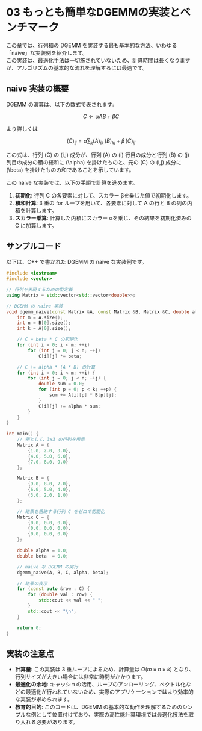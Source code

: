 # 03 もっとも簡単なDGEMMの実装とベンチマーク

この章では、行列積の DGEMM を実装する最も基本的な方法、いわゆる「naive」な実装例を紹介します。  
この実装は、最適化手法は一切施されていないため、計算時間は長くなりますが、アルゴリズムの基本的な流れを理解するには最適です。

## naive 実装の概要

DGEMM の演算は、以下の数式で表されます:

$$
C \gets \alpha A B + \beta C
$$


より詳しくは


$$
(C)_{ij} = \alpha \sum_{k} (A)_{ik} \, (B)_{kj} + \beta \, (C)_{ij}
$$


この式は、行列 \(C\) の \(i,j\) 成分が、行列 \(A\) の \(i\) 行目の成分と行列 \(B\) の \(j\) 列目の成分の積の総和に \(\alpha\) を掛けたものと、元の \(C\) の \(i,j\) 成分に \(\beta\) を掛けたものの和であることを示しています。


この naive な実装では、以下の手順で計算を進めます。

1. **初期化**: 行列 C の各要素に対して、スカラー βを乗じた値で初期化します。  
2. **積和計算**: 3 重の for ループを用いて、各要素に対して A の行と B の列の内積を計算します。  
3. **スカラー乗算**: 計算した内積にスカラー αを乗じ、その結果を初期化済みの C に加算します。

## サンプルコード

以下は、C++ で書かれた DGEMM の naive な実装例です。

```cpp
#include <iostream>
#include <vector>

// 行列を表現するための型定義
using Matrix = std::vector<std::vector<double>>;

// DGEMM の naive 実装
void dgemm_naive(const Matrix &A, const Matrix &B, Matrix &C, double alpha, double beta) {
    int m = A.size();
    int n = B[0].size();
    int k = A[0].size();

    // C = beta * C の初期化
    for (int i = 0; i < m; ++i)
        for (int j = 0; j < n; ++j)
            C[i][j] *= beta;

    // C += alpha * (A * B) の計算
    for (int i = 0; i < m; ++i) {
        for (int j = 0; j < n; ++j) {
            double sum = 0.0;
            for (int p = 0; p < k; ++p) {
                sum += A[i][p] * B[p][j];
            }
            C[i][j] += alpha * sum;
        }
    }
}

int main() {
    // 例として、3x3 の行列を用意
    Matrix A = {
        {1.0, 2.0, 3.0},
        {4.0, 5.0, 6.0},
        {7.0, 8.0, 9.0}
    };

    Matrix B = {
        {9.0, 8.0, 7.0},
        {6.0, 5.0, 4.0},
        {3.0, 2.0, 1.0}
    };

    // 結果を格納する行列 C をゼロで初期化
    Matrix C = {
        {0.0, 0.0, 0.0},
        {0.0, 0.0, 0.0},
        {0.0, 0.0, 0.0}
    };

    double alpha = 1.0;
    double beta  = 0.0;

    // naive な DGEMM の実行
    dgemm_naive(A, B, C, alpha, beta);

    // 結果の表示
    for (const auto &row : C) {
        for (double val : row) {
            std::cout << val << " ";
        }
        std::cout << "\n";
    }

    return 0;
}
```

## 実装の注意点

- **計算量**: この実装は 3 重ループによるため、計算量は $O(m \times n \times k)$ となり、行列サイズが大きい場合には非常に時間がかかります。
- **最適化の余地**: キャッシュの活用、ループのアンローリング、ベクトル化などの最適化が行われていないため、実際のアプリケーションではより効率的な実装が求められます。
- **教育的目的**: このコードは、DGEMM の基本的な動作を理解するためのシンプルな例として位置付けており、実際の高性能計算環境では最適化技法を取り入れる必要があります。

